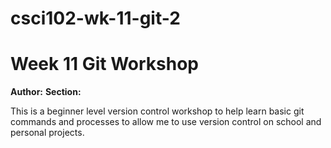 # csci102-wk-11-git-2
# Week 11 Git Workshop
**Author:** <Hari Niroula>
**Section:** <Section C >

This is a beginner level version control workshop to help learn basic git commands and processes to allow me to use version control on school and personal projects.